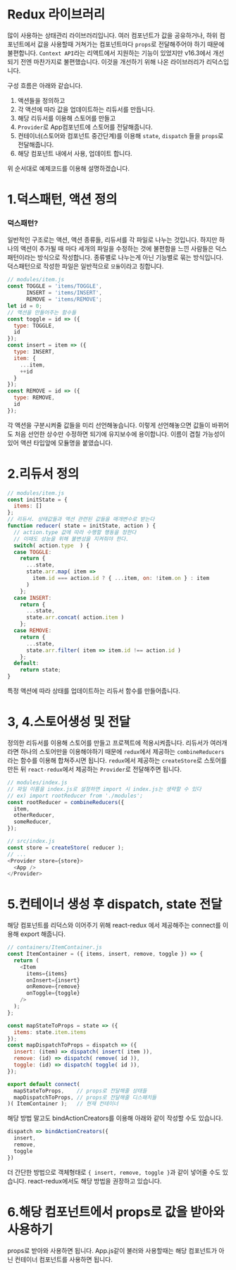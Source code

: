 Redux 라이브러리
========
많이 사용하는 상태관리 라이브러리입니다.
여러 컴포넌트가 값을 공유하거나, 하위 컴포넌트에서 값을 사용할때
거쳐가는 컴포넌트마다 `props`로 전달해주어야 하기 때문에 불편합니다.
`Context API`라는 리액트에서 지원하는 기능이 있었지만 v16.3에서 개선되기 전엔 마찬가지로 불편했습니다.
이것을 개선하기 위해 나온 라이브러리가 리덕스입니다.

구성 흐름은 아래와 같습니다.
1. 액션들을 정의하고
2. 각 액션에 따라 값을 업데이트하는 리듀서를 만듭니다.
3. 해당 리듀서를 이용해 스토어를 만들고
4. `Provider`로 App컴포넌트에 스토어를 전달해줍니다.
5. 컨테이너(스토어와 컴포넌트 중간단계)를 이용해 `state`, `dispatch` 들을 `props`로 전달해줍니다.
6. 해당 컴포넌트 내에서 사용, 업데이트 합니다.

위 순서대로 예제코드를 이용해 설명하겠습니다.

1.덕스패턴, 액션 정의
=========
### 덕스패턴?
일반적인 구조로는 액션, 액션 종류들, 리듀서를 각 파일로 나누는 것입니다.
하지만 하나의 액션이 추가될 때 마다 세개의 파일을 수정하는 것에 불편함을 느낀 사람들은 
덕스패턴이라는 방식으로 작성합니다. 종류별로 나누는게 아닌 기능별로 묶는 방식입니다. 
덕스패턴으로 작성한 파일은 일반적으로 `모듈`이라고 칭합니다.

```javascript
// modules/item.js
const TOGGLE = 'items/TOGGLE',
      INSERT = 'items/INSERT',
      REMOVE = 'items/REMOVE';
let id = 0;
// 액션을 만들어주는 함수들
const toggle = id => ({
  type: TOGGLE,
  id
});
const insert = item => ({
  type: INSERT,
  item: {
    ...item,
    ++id
  }
});
const REMOVE = id => ({
  type: REMOVE,
  id
});
```
각 액션을 구분시켜줄 값들을 미리 선언해놓습니다.
이렇게 선언해놓으면 값들이 바뀌어도 처음 선언한 상수만 수정하면 되기에 유지보수에 용이합니다.
이름이 겹칠 가능성이 있어 액션 타입앞에 모듈명을 붙였습니다.

2.리듀서 정의
==========
```javascript
// modules/item.js
const initState = {
  items: []
};
// 리듀서. 상태값들과 액션 관련된 값들을 매개변수로 받는다
function reducer( state = initState, action ) {
  // action.type 값에 따라 수행할 행동을 정한다
  // 이때도 성능을 위해 불변성을 지켜줘야 한다.
  switch( action.type  ) {
  case TOGGLE:
    return {
      ...state,
      state.arr.map( item =>
        item.id === action.id ? { ...item, on: !item.on } : item
      )
    };
  case INSERT:
    return {
      ...state,
      state.arr.concat( action.item )
    };
  case REMOVE:
    return {
      ...state,
      state.arr.filter( item => item.id !== action.id )
    };
  default:
    return state;
}
```
특정 액션에 따라 상태를 업데이트하는 리듀서 함수를 만들어줍니다.

3, 4.스토어생성 및 전달
===========
정의한 리듀서를 이용해 스토어를 만들고 프로젝트에 적용시켜줍니다.
리듀서가 여러개라면 하나의 스토어만을 이용해야하기 때문에 
`redux`에서 제공하는 `combineReducers`라는 함수를 이용해 합쳐주시면 됩니다. 
`redux`에서 제공하는 `createStore`로 스토어를 만든 뒤
`react-redux`에서 제공하는 `Provider`로 전달해주면 됩니다.
```javascript
// modules/index.js
// 파일 이름을 index.js로 설정하면 import 시 index.js는 생략할 수 있다
// ex) import rootReducer from './modules';
const rootReducer = combineReducers({
  item,
  otherReducer,
  someReducer,
});

// src/index.js
const store = createStore( reducer );
// ...
<Provider store={store}>
  <App />
</Provider>
```

5.컨테이너 생성 후 dispatch, state 전달 
============
해당 컴포넌트를 리덕스와 이어주기 위해 react-redux 에서 제공해주는 connect를 이용해 export 해줍니다.
```javascript
// containers/ItemContainer.js
const ItemContainer = ({ items, insert, remove, toggle }) => {
  return (
    <Item
      items={items}
      onInsert={insert}
      onRemove={remove}
      onToggle={toggle}
    />
  );
};

const mapStateToProps = state => ({
  items: state.item.items
});
const mapDispatchToProps = dispatch => ({
  insert: (item) => dispatch( insert( item )),
  remove: (id) => dispatch( remove( id )),
  toggle: (id) => dispatch( toggle( id )),
});

export default connect(
  mapStateToProps,    // props로 전달해줄 상태들
  mapDispatchToProps, // props로 전달해줄 디스패치들
)( ItemContainer );   // 현재 컨테이너
```
해당 방법 말고도 bindActionCreators를 이용해 아래와 같이 작성할 수도 있습니다.
```javascript
dispatch => bindActionCreators({
  insert,
  remove,
  toggle
})
```
더 간단한 방법으로 객체형태로 `{ insert, remove, toggle }`과 같이 넣어줄 수도 있습니다.
react-redux에서도 해당 방법을 권장하고 있습니다.

6.해당 컴포넌트에서 props로 값을 받아와 사용하기
===========
props로 받아와 사용하면 됩니다.
App.js같이 불러와 사용할때는 해당 컴포넌트가 아닌 컨테이너 컴포넌트를 사용하면 됩니다.
